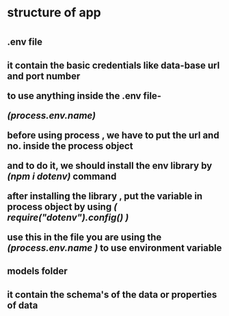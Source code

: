 <h1> structure of app <h1>


<h2> .env file <h2> 


it contain the basic credentials like data-base url and port number

to use anything inside the .env file-

*(process.env.name)*

before using process , we have to put the url and no. inside the process object

and to do it, we should install the env library by *(npm i dotenv)* command

after installing the library , put the variable in process object by using *(  require("dotenv").config()  )*

use this in the file you are using the *(process.env.name )* to use environment variable

<h2> models folder <h2>

it contain the schema's of the data or properties of data


